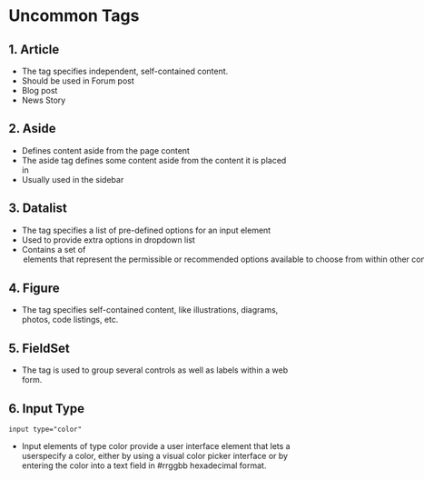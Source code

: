 # Uncommon Tags
## 1. Article
- The tag specifies independent, self-contained content.
- Should be used in Forum post
- Blog post
- News Story
## 2. Aside
- Defines content aside from the page content
- The aside tag defines some content aside from the content it is placed in
- Usually used in the sidebar
## 3. Datalist
- The tag specifies a list of pre-defined options for an input element
- Used to provide extra options in dropdown list
- Contains a set of <option> elements that represent the permissible or recommended options available to choose from within other controls. 
## 4. Figure
- The tag specifies self-contained content, like illustrations, diagrams, photos, code listings, etc.
## 5. FieldSet
- The tag is used to group several controls as well as labels within a web form.
## 6. Input Type
  `input type="color"`
 - Input elements of type color provide a user interface element that lets a userspecify a color, either by using a visual color picker interface or by entering the color into a text field in #rrggbb hexadecimal format.
